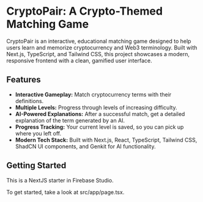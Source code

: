 # CryptoPair: A Crypto-Themed Matching Game

CryptoPair is an interactive, educational matching game designed to help users learn and memorize cryptocurrency and Web3 terminology. Built with Next.js, TypeScript, and Tailwind CSS, this project showcases a modern, responsive frontend with a clean, gamified user interface.

## Features

- **Interactive Gameplay:** Match cryptocurrency terms with their definitions.
- **Multiple Levels:** Progress through levels of increasing difficulty.
- **AI-Powered Explanations:** After a successful match, get a detailed explanation of the term generated by an AI.
- **Progress Tracking:** Your current level is saved, so you can pick up where you left off.
- **Modern Tech Stack:** Built with Next.js, React, TypeScript, Tailwind CSS, ShadCN UI components, and Genkit for AI functionality.

## Getting Started

This is a NextJS starter in Firebase Studio.

To get started, take a look at src/app/page.tsx.
